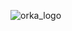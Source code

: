 ![orka_logo](https://user-images.githubusercontent.com/75027268/218968778-0d2bb25a-0710-477e-947a-52d3d8436580.png)
